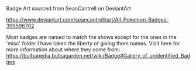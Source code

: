 Badge Art sourced from SeanCantrell on DeviantArt

https://www.deviantart.com/seancantrell/art/All-Pokemon-Badges-399596702

Most badges are named to match the shows except for the ones in the 'misc' folder
I have taken the liberty of giving them names.
Visit here for more information about where they come from:
https://bulbapedia.bulbagarden.net/wiki/Badge#Gallery_of_unidentified_Badges